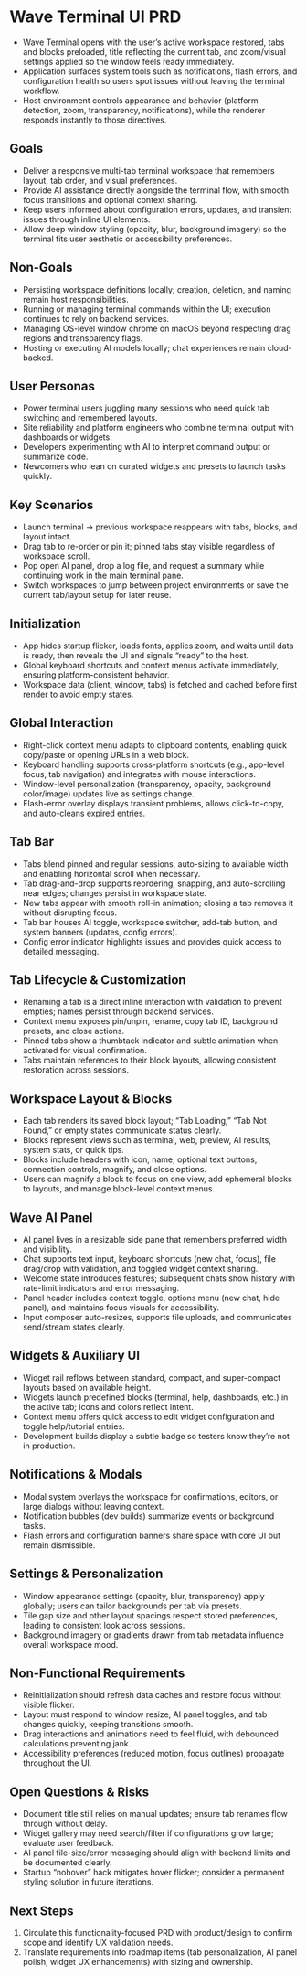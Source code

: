 # Wave Terminal UI PRD

- Wave Terminal opens with the user’s active workspace restored, tabs and blocks preloaded, title reflecting the current tab, and zoom/visual settings applied so the window feels ready immediately.
- Application surfaces system tools such as notifications, flash errors, and configuration health so users spot issues without leaving the terminal workflow.
- Host environment controls appearance and behavior (platform detection, zoom, transparency, notifications), while the renderer responds instantly to those directives.

## Goals

- Deliver a responsive multi-tab terminal workspace that remembers layout, tab order, and visual preferences.
- Provide AI assistance directly alongside the terminal flow, with smooth focus transitions and optional context sharing.
- Keep users informed about configuration errors, updates, and transient issues through inline UI elements.
- Allow deep window styling (opacity, blur, background imagery) so the terminal fits user aesthetic or accessibility preferences.

## Non-Goals

- Persisting workspace definitions locally; creation, deletion, and naming remain host responsibilities.
- Running or managing terminal commands within the UI; execution continues to rely on backend services.
- Managing OS-level window chrome on macOS beyond respecting drag regions and transparency flags.
- Hosting or executing AI models locally; chat experiences remain cloud-backed.

## User Personas

- Power terminal users juggling many sessions who need quick tab switching and remembered layouts.
- Site reliability and platform engineers who combine terminal output with dashboards or widgets.
- Developers experimenting with AI to interpret command output or summarize code.
- Newcomers who lean on curated widgets and presets to launch tasks quickly.

## Key Scenarios

- Launch terminal → previous workspace reappears with tabs, blocks, and layout intact.
- Drag tab to re-order or pin it; pinned tabs stay visible regardless of workspace scroll.
- Pop open AI panel, drop a log file, and request a summary while continuing work in the main terminal pane.
- Switch workspaces to jump between project environments or save the current tab/layout setup for later reuse.

## Initialization

- App hides startup flicker, loads fonts, applies zoom, and waits until data is ready, then reveals the UI and signals “ready” to the host.
- Global keyboard shortcuts and context menus activate immediately, ensuring platform-consistent behavior.
- Workspace data (client, window, tabs) is fetched and cached before first render to avoid empty states.

## Global Interaction

- Right-click context menu adapts to clipboard contents, enabling quick copy/paste or opening URLs in a web block.
- Keyboard handling supports cross-platform shortcuts (e.g., app-level focus, tab navigation) and integrates with mouse interactions.
- Window-level personalization (transparency, opacity, background color/image) updates live as settings change.
- Flash-error overlay displays transient problems, allows click-to-copy, and auto-cleans expired entries.

## Tab Bar

- Tabs blend pinned and regular sessions, auto-sizing to available width and enabling horizontal scroll when necessary.
- Tab drag-and-drop supports reordering, snapping, and auto-scrolling near edges; changes persist in workspace state.
- New tabs appear with smooth roll-in animation; closing a tab removes it without disrupting focus.
- Tab bar houses AI toggle, workspace switcher, add-tab button, and system banners (updates, config errors).
- Config error indicator highlights issues and provides quick access to detailed messaging.

## Tab Lifecycle & Customization

- Renaming a tab is a direct inline interaction with validation to prevent empties; names persist through backend services.
- Context menu exposes pin/unpin, rename, copy tab ID, background presets, and close actions.
- Pinned tabs show a thumbtack indicator and subtle animation when activated for visual confirmation.
- Tabs maintain references to their block layouts, allowing consistent restoration across sessions.

## Workspace Layout & Blocks

- Each tab renders its saved block layout; “Tab Loading,” “Tab Not Found,” or empty states communicate status clearly.
- Blocks represent views such as terminal, web, preview, AI results, system stats, or quick tips.
- Blocks include headers with icon, name, optional text buttons, connection controls, magnify, and close options.
- Users can magnify a block to focus on one view, add ephemeral blocks to layouts, and manage block-level context menus.

## Wave AI Panel

- AI panel lives in a resizable side pane that remembers preferred width and visibility.
- Chat supports text input, keyboard shortcuts (new chat, focus), file drag/drop with validation, and toggled widget context sharing.
- Welcome state introduces features; subsequent chats show history with rate-limit indicators and error messaging.
- Panel header includes context toggle, options menu (new chat, hide panel), and maintains focus visuals for accessibility.
- Input composer auto-resizes, supports file uploads, and communicates send/stream states clearly.

## Widgets & Auxiliary UI

- Widget rail reflows between standard, compact, and super-compact layouts based on available height.
- Widgets launch predefined blocks (terminal, help, dashboards, etc.) in the active tab; icons and colors reflect intent.
- Context menu offers quick access to edit widget configuration and toggle help/tutorial entries.
- Development builds display a subtle badge so testers know they’re not in production.

## Notifications & Modals

- Modal system overlays the workspace for confirmations, editors, or large dialogs without leaving context.
- Notification bubbles (dev builds) summarize events or background tasks.
- Flash errors and configuration banners share space with core UI but remain dismissible.

## Settings & Personalization

- Window appearance settings (opacity, blur, transparency) apply globally; users can tailor backgrounds per tab via presets.
- Tile gap size and other layout spacings respect stored preferences, leading to consistent look across sessions.
- Background imagery or gradients drawn from tab metadata influence overall workspace mood.

## Non-Functional Requirements

- Reinitialization should refresh data caches and restore focus without visible flicker.
- Layout must respond to window resize, AI panel toggles, and tab changes quickly, keeping transitions smooth.
- Drag interactions and animations need to feel fluid, with debounced calculations preventing jank.
- Accessibility preferences (reduced motion, focus outlines) propagate throughout the UI.

## Open Questions & Risks

- Document title still relies on manual updates; ensure tab renames flow through without delay.
- Widget gallery may need search/filter if configurations grow large; evaluate user feedback.
- AI panel file-size/error messaging should align with backend limits and be documented clearly.
- Startup “nohover” hack mitigates hover flicker; consider a permanent styling solution in future iterations.

## Next Steps

1. Circulate this functionality-focused PRD with product/design to confirm scope and identify UX validation needs.
2. Translate requirements into roadmap items (tab personalization, AI panel polish, widget UX enhancements) with sizing and ownership.
